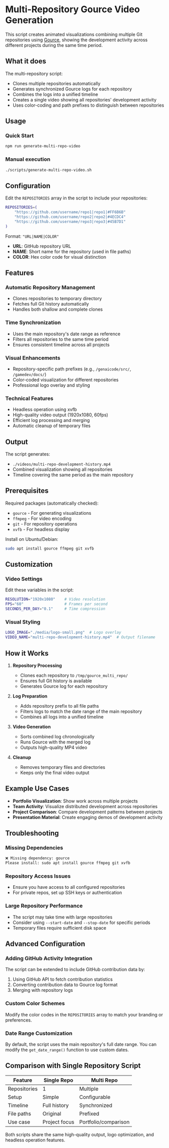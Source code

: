 # Multi-Repository Gource Video Generation

This script creates animated visualizations combining multiple Git repositories using [Gource](https://gource.io/), showing the development activity across different projects during the same time period.

## What it does

The multi-repository script:
- Clones multiple repositories automatically
- Generates synchronized Gource logs for each repository
- Combines the logs into a unified timeline
- Creates a single video showing all repositories' development activity
- Uses color-coding and path prefixes to distinguish between repositories

## Usage

### Quick Start

```bash
npm run generate-multi-repo-video
```

### Manual execution

```bash
./scripts/generate-multi-repo-video.sh
```

## Configuration

Edit the `REPOSITORIES` array in the script to include your repositories:

```bash
REPOSITORIES=(
    "https://github.com/username/repo1|repo1|#FF6B6B"
    "https://github.com/username/repo2|repo2|#4ECDC4"
    "https://github.com/username/repo3|repo3|#45B7D1"
)
```

Format: `"URL|NAME|COLOR"`
- **URL**: GitHub repository URL
- **NAME**: Short name for the repository (used in file paths)
- **COLOR**: Hex color code for visual distinction

## Features

### Automatic Repository Management
- Clones repositories to temporary directory
- Fetches full Git history automatically
- Handles both shallow and complete clones

### Time Synchronization
- Uses the main repository's date range as reference
- Filters all repositories to the same time period
- Ensures consistent timeline across all projects

### Visual Enhancements
- Repository-specific path prefixes (e.g., `/genaicode/src/`, `/gamedev/docs/`)
- Color-coded visualization for different repositories
- Professional logo overlay and styling

### Technical Features
- Headless operation using xvfb
- High-quality video output (1920x1080, 60fps)
- Efficient log processing and merging
- Automatic cleanup of temporary files

## Output

The script generates:
- `./videos/multi-repo-development-history.mp4`
- Combined visualization showing all repositories
- Timeline covering the same period as the main repository

## Prerequisites

Required packages (automatically checked):
- `gource` - For generating visualizations
- `ffmpeg` - For video encoding
- `git` - For repository operations
- `xvfb` - For headless display

Install on Ubuntu/Debian:
```bash
sudo apt install gource ffmpeg git xvfb
```

## Customization

### Video Settings
Edit these variables in the script:
```bash
RESOLUTION="1920x1080"    # Video resolution
FPS="60"                  # Frames per second
SECONDS_PER_DAY="0.1"     # Time compression
```

### Visual Styling
```bash
LOGO_IMAGE="./media/logo-small.png"  # Logo overlay
VIDEO_NAME="multi-repo-development-history.mp4"  # Output filename
```

## How it Works

1. **Repository Processing**
   - Clones each repository to `/tmp/gource_multi_repo/`
   - Ensures full Git history is available
   - Generates Gource log for each repository

2. **Log Preparation**
   - Adds repository prefix to all file paths
   - Filters logs to match the date range of the main repository
   - Combines all logs into a unified timeline

3. **Video Generation**
   - Sorts combined log chronologically
   - Runs Gource with the merged log
   - Outputs high-quality MP4 video

4. **Cleanup**
   - Removes temporary files and directories
   - Keeps only the final video output

## Example Use Cases

- **Portfolio Visualization**: Show work across multiple projects
- **Team Activity**: Visualize distributed development across repositories
- **Project Comparison**: Compare development patterns between projects
- **Presentation Material**: Create engaging demos of development activity

## Troubleshooting

### Missing Dependencies
```bash
❌ Missing dependency: gource
Please install: sudo apt install gource ffmpeg git xvfb
```

### Repository Access Issues
- Ensure you have access to all configured repositories
- For private repos, set up SSH keys or authentication

### Large Repository Performance
- The script may take time with large repositories
- Consider using `--start-date` and `--stop-date` for specific periods
- Temporary files require sufficient disk space

## Advanced Configuration

### Adding GitHub Activity Integration
The script can be extended to include GitHub contribution data by:
1. Using GitHub API to fetch contribution statistics
2. Converting contribution data to Gource log format
3. Merging with repository logs

### Custom Color Schemes
Modify the color codes in the `REPOSITORIES` array to match your branding or preferences.

### Date Range Customization
By default, the script uses the main repository's full date range. You can modify the `get_date_range()` function to use custom dates.

## Comparison with Single Repository Script

| Feature | Single Repo | Multi Repo |
|---------|-------------|------------|
| Repositories | 1 | Multiple |
| Setup | Simple | Configurable |
| Timeline | Full history | Synchronized |
| File paths | Original | Prefixed |
| Use case | Project focus | Portfolio/comparison |

Both scripts share the same high-quality output, logo optimization, and headless operation features.